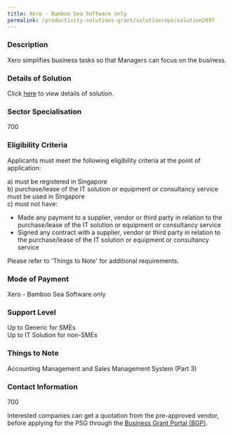 ```yaml
---
title: Xero - Bamboo Sea Software only
permalink: /productivity-solutions-grant/solutionrepo/solution2097
---
```


### Description

Xero simplifies business tasks so that Managers can focus on the business.

### Details of Solution

Click <a href='Bamboo Sea Pte Ltd' target='_blank' rel='noopener'>here</a> to view details of solution.

### Sector Specialisation

 700 

### Eligibility Criteria

Applicants must meet the following eligibility criteria at the point of application:

a) must be registered in Singapore <br>
b) purchase/lease of the IT solution or equipment or consultancy service must be used in Singapore <br>
c) must not have:
- Made any payment to a supplier, vendor or third party in relation to the purchase/lease of the IT solution or equipment or consultancy service
- Signed any contract with a supplier, vendor or third party in relation to the purchase/lease of the IT solution or equipment or consultancy service

Please refer to 'Things to Note' for additional requirements.

### Mode of Payment
Xero - Bamboo Sea Software only

### Support Level
Up to Generic for SMEs <br>
Up to IT Solution for non-SMEs

### Things to Note
Accounting Management and Sales Management System (Part 3)

### Contact Information
700

Interested companies can get a quotation from the pre-approved vendor, before applying for the PSG through the <a target='_blank' rel='noopener' href='https://www.businessgrants.gov.sg/'>Business Grant Portal (BGP)</a>.
